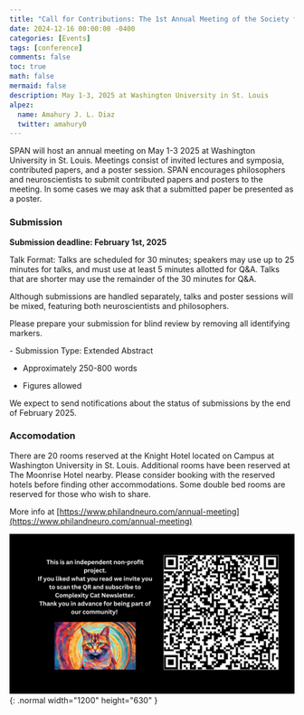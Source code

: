 ```yaml
---
title: "Call for Contributions: The 1st Annual Meeting of the Society for Philosophy & Neuroscience"
date: 2024-12-16 00:00:00 -0400
categories: [Events]
tags: [conference]
comments: false
toc: true
math: false
mermaid: false
description: May 1-3, 2025 at Washington University in St. Louis
alpez:
  name: Amahury J. L. Diaz
  twitter: amahury0
---
```

SPAN will host an annual meeting on May 1-3 2025 at Washington University in St. Louis. Meetings consist of invited lectures and symposia, contributed papers, and a poster session. SPAN encourages philosophers and neuroscientists to submit contributed papers and posters to the meeting. In some cases we may ask that a submitted paper be presented as a poster. 

### Submission
**Submission deadline: February 1st, 2025**

Talk Format: Talks are scheduled for 30 minutes; speakers may use up to 25 minutes for talks, and must use at least 5 minutes allotted for Q&A. Talks that are shorter may use the remainder of the 30 minutes for Q&A.

Although submissions are handled separately, talks and poster sessions will be mixed, featuring both neuroscientists and philosophers. 

​Please prepare your submission for blind review by removing all identifying markers. 

​- Submission Type: Extended Abstract

- Approximately 250-800 words

- Figures allowed

​We expect to send notifications about the status of submissions by the end of February 2025.

### Accomodation
There are 20 rooms reserved at the Knight Hotel located on Campus at Washington University in St. Louis. Additional rooms have been reserved at The Moonrise Hotel nearby. Please consider booking with the reserved hotels before finding other accommodations. Some double bed rooms are reserved for those who wish to share. 

More info at [https://www.philandneuro.com/annual-meeting](https://www.philandneuro.com/annual-meeting)

![Desktop View](/assets/img/fix/complexity-cat-newsletter.png){: .normal width="1200" height="630" }
